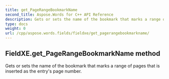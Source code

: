 ```yaml
---
title: get_PageRangeBookmarkName
second_title: Aspose.Words for C++ API Reference
description: Gets or sets the name of the bookmark that marks a range of pages that is inserted as the entry's page number. 
type: docs
weight: 0
url: /cpp/aspose.words.fields/fieldxe/get_pagerangebookmarkname/
---
```

## FieldXE.get_PageRangeBookmarkName method


Gets or sets the name of the bookmark that marks a range of pages that is inserted as the entry's page number. 

